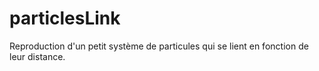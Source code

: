 # particlesLink

Reproduction d'un petit système de particules qui se lient en fonction de leur distance.
